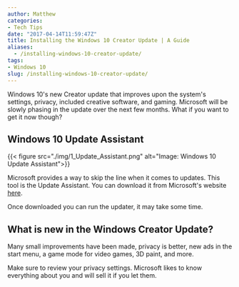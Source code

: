 ```yaml
---
author: Matthew
categories:
- Tech Tips
date: "2017-04-14T11:59:47Z"
title: Installing the Windows 10 Creator Update | A Guide
aliases:
  - /installing-windows-10-creator-update/
tags:
- Windows 10
slug: /installing-windows-10-creator-update/
---
```


Windows 10's new Creator update that improves upon the system's settings, privacy, included creative software, and gaming. Microsoft will be slowly phasing in the update over the next few months. What if you want to get it now though?

## Windows 10 Update Assistant

{{< figure src="./img/1_Update_Assistant.png" alt="Image: Windows 10 Update Assistant">}}

Microsoft provides a way to skip the line when it comes to updates. This tool is the Update Assistant. You can download it from Microsoft's website [here](https://www.microsoft.com/en-us/software-download/windows10).

Once downloaded you can run the updater, it may take some time.

## What is new in the Windows Creator Update?

Many small improvements have been made, privacy is better, new ads in the start menu, a game mode for video games, 3D paint, and more.

Make sure to review your privacy settings. Microsoft likes to know everything about you and will sell it if you let them.